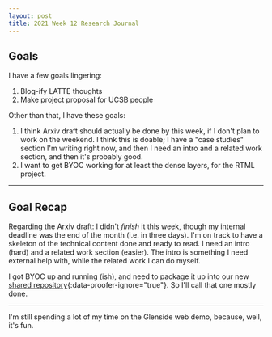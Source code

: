 ```yaml
---
layout: post
title: 2021 Week 12 Research Journal
---
```


## Goals

I have a few goals lingering:

1. Blog-ify LATTE thoughts
1. Make project proposal for UCSB people

Other than that,
  I have
  these goals:

1. I think Arxiv draft should actually be done by this week, if I don't plan to work on the weekend. I think this is doable; I have a "case studies" section I'm writing right now, and then I need an intro and a related work section, and then it's probably good.
2. I want to get BYOC working for at least the dense layers, for the RTML project.

---

## Goal Recap

Regarding
  the Arxiv draft:
  I didn't *finish* it this week,
  though my internal deadline
  was the end of the month
  (i.e. in three days).
I'm on track
  to have a skeleton
  of the technical content
  done
  and ready to read.
I need an intro
  (hard)
  and a related work section
  (easier).
The intro
  is something
  I need external help with,
  while the related work
  I can do myself.

I got BYOC up and running
  (ish),
  and need to package it up
  into our new
  [shared repository](https://github.com/uwsampa/rtml){:data-proofer-ignore="true"}.
So I'll call that one
  mostly done.

---

I'm still
  spending a lot of my time
  on the Glenside web demo,
  because, well, it's fun.
